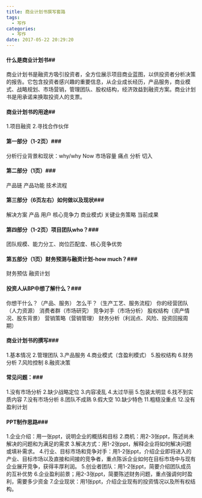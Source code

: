 ```yaml
---
title: 商业计划书撰写套路
tags:
  - 写作
categories:
  - 写作
date: 2017-05-22 20:29:20
---
```


#### 什么是商业计划书##
   商业计划书是融资方吸引投资者，全方位展示项目商业蓝图，以供投资者分析决策的报告。它包含投资者感兴趣的重要信息，从企业成长经历，产品服务，商业模式、战略规划、市场营销，管理团队、股权结构，经济效益到融资方案。商业计划书是用承诺来换取投资人的支票。
   <!-- more -->
#### 商业计划书的用途##
1.项目融资
2.寻找合作伙伴

#### 第一部分（1-2页）###
分析行业背景和现状：why/why Now
市场容量  痛点   分析   切入
#### 第二部分（1页）###
产品链
产品功能
技术流程
#### 第三部分（6页左右）如何做以及现状###
解决方案
产品
用户
核心竞争力
商业模式i
关键业务策略
当前成果
#### 第四部分（1-2页）项目团队who？###
团队规模、能力分工、岗位匹配度、核心竞争优势
#### 第五部分（1页）财务预测与融资计划-how much？###
财务预估 
融资计划

#### 投资人从BP中想了解什么？###
   你想干什么？（产品、服务）
   怎么干？（生产工艺、服务流程）
   你的经营团队（人力资源）
   消费者群（市场研究）
   竞争对手（市场分析）
   股权结构（资产情况、股东背景）
   营销策略（营销管理）
   财务分析（利润点、风险、投资回报周期）
#### 商业计划书的撰写###
1.基本情况
2.管理团队
3.产品服务
4.商业模式（含盈利模式）
5.股权结构
6.财务分析
7.风险控制
8.融资决策
#### 常见问题：###
1.没有市场分析
2.缺少战略定位
3.内容凌乱
4.太过华丽
5.包装太明显
6.找不到实质内容
7.没有市场分析
8.团队不成熟
9.假大空
10.缺少特色
11.粗糙没重点
12.没有盈利计划
#### PPT制作思路###
1.企业介绍：用一张ppt，说明企业的概括和目标
2.商机：用2-3张ppt，陈述尚未解决的问题和为满足的需求
3.解决方式：用1-2张ppt，解释企业将如何解决问题或填补需求。
4.行业、目标市场和竞争对手：用1-2张ppt，介绍企业即将进入的产业、目标市场以及直接和间接的竞争者，重点陈诉企业如何在目标市场中与现有企业展开竞争，获得丰厚利润。
5.创业者团队：用1-2张ppt，简要介绍团队成员的互补优势
6.企业盈利前景；用2-3张ppt，简要陈述财务问题，重点强调何时盈利，需要多少资金
7.企业现状：用1张ppt，介绍企业现有的投资情况以及所有权结构。